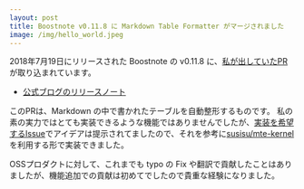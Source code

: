 ```yaml
---
layout: post
title: Boostnote v0.11.8 に Markdown Table Formatter がマージされました
image: /img/hello_world.jpeg
---
```


2018年7月19日にリリースされた Boostnote の v0.11.8 に、[私が出していたPR](https://github.com/BoostIO/Boostnote/pull/2145)が取り込まれています。

- [公式ブログのリリースノート](https://boostlog.io/@kazup01/boostnote-v0118-release-5b5191365e5c4f005a805a7c)

このPRは、Markdown の中で書かれたテーブルを自動整形するものです。
私の素の実力ではとても実装できるような機能ではありませんでしたが、[実装を希望するIssue](https://github.com/BoostIO/Boostnote/issues/1444)でアイデアは提示されてましたので、それを参考に[susisu/mte-kernel](https://github.com/susisu/mte-kernel)を利用する形で実装できました。

OSSプロダクトに対して、これまでも typo の Fix や翻訳で貢献したことはありましたが、機能追加での貢献は初めてでしたので貴重な経験になりました。